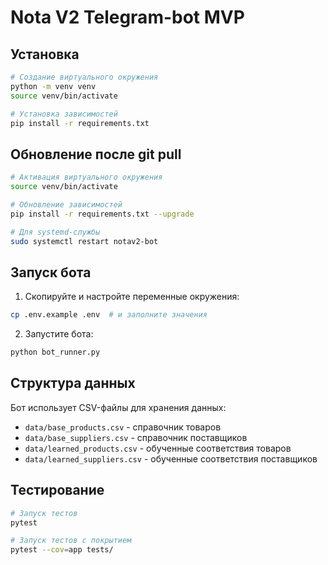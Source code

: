 # Nota V2 Telegram-bot MVP

## Установка

```sh
# Создание виртуального окружения
python -m venv venv
source venv/bin/activate

# Установка зависимостей
pip install -r requirements.txt
```

## Обновление после git pull

```sh
# Активация виртуального окружения
source venv/bin/activate

# Обновление зависимостей
pip install -r requirements.txt --upgrade

# Для systemd-службы
sudo systemctl restart notav2-bot
```

## Запуск бота

1. Скопируйте и настройте переменные окружения:
```sh
cp .env.example .env  # и заполните значения
```

2. Запустите бота:
```sh
python bot_runner.py
```

## Структура данных

Бот использует CSV-файлы для хранения данных:

- `data/base_products.csv` - справочник товаров
- `data/base_suppliers.csv` - справочник поставщиков
- `data/learned_products.csv` - обученные соответствия товаров
- `data/learned_suppliers.csv` - обученные соответствия поставщиков

## Тестирование

```sh
# Запуск тестов
pytest

# Запуск тестов с покрытием
pytest --cov=app tests/
```
